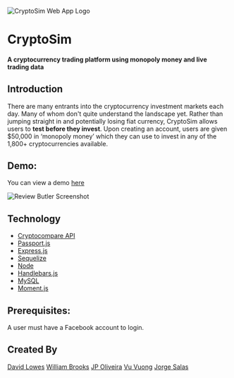 
![CryptoSim Web App Logo](./public/assets/images/cryptosim-logo.png "CryptoSim Logo")

# CryptoSim
#### A cryptocurrency trading platform using monopoly money and live trading data

## Introduction
There are many entrants into the cryptocurrency investment markets each day. Many of whom don't quite understand the landscape yet. Rather than jumping straight in and potentially losing fiat currency, CryptoSim allows users to **test before they invest**. Upon creating an account, users are given $50,000 in ‘monopoly money’ which they can use to invest in any of the 1,800+ cryptocurrencies available.

## Demo:
You can view a demo [here](https://sleepy-journey-56725.herokuapp.com/) 

![Review Butler Screenshot](./public/assets/images/finalproduct.png "Review Butler Screenshot")

## Technology
* [Cryptocompare API](https://www.cryptocompare.com/api/#)
* [Passport.js](http://www.passportjs.org/)
* [Express.js](https://expressjs.com/)
* [Sequelize](http://docs.sequelizejs.com/)
* [Node](https://nodejs.org/)
* [Handlebars.js](handlebarsjs.com/)
* [MySQL](https://www.mysql.com/)
* [Moment.js](https://momentjs.com/)

## Prerequisites:
A user must have a Facebook account to login.

## Created By
[David Lowes](https://github.com/djlowes)
[William Brooks](https://github.com/thewillwill)
[JP Oliveira](https://github.com/JPauloBR)
[Vu Vuong](https://github.com/tsukoni)
[Jorge Salas](https://github.com/jorgesv16)
